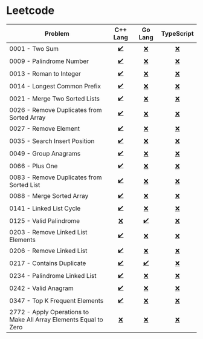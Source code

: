 # Leetcode

| Problem                                                          | C++ Lang            | Go Lang          | TypeScript               |
| ---------------------------------------------------------------- | :-----------------: | :--------------: | :----------------------: |
| 0001 - Two Sum                                                   |  [✔️](CPP/0001.cpp)  | [❌]()           | [❌]()                   |
| 0009 - Palindrome Number                                         |  [✔️](CPP/0009.cpp)  | [❌]()           | [❌]()                   |
| 0013 - Roman to Integer                                          |  [✔️](CPP/0013.cpp)  | [❌]()           | [❌]()                   |
| 0014 - Longest Common Prefix                                     |  [✔️](CPP/0014.cpp)  | [❌]()           | [❌]()                   |
| 0021 - Merge Two Sorted Lists                                    |  [✔️](CPP/0021.cpp)  | [❌]()           | [❌]()                   |
| 0026 - Remove Duplicates from Sorted Array                       |  [✔️](CPP/0026.cpp)  | [❌]()           | [❌]()                   |
| 0027 - Remove Element                                            |  [✔️](CPP/0027.cpp)  | [❌]()           | [❌]()                   |
| 0035 - Search Insert Position                                    |  [✔️](CPP/0035.cpp)  | [❌]()           | [❌]()                   |
| 0049 - Group Anagrams                                            |  [✔️](CPP/0049.cpp)  | [❌]()           | [❌]()                   |
| 0066 - Plus One                                                  |  [✔️](CPP/0066.cpp)  | [❌]()           | [❌]()                   |
| 0083 - Remove Duplicates from Sorted List                        |  [✔️](CPP/0083.cpp)  | [❌]()           | [❌]()                   |
| 0088 - Merge Sorted Array                                        |  [✔️](CPP/0088.cpp)  | [❌]()           | [❌]()                   |
| 0141 - Linked List Cycle                                         |  [✔️](CPP/0141.cpp)  | [❌]()           | [❌]()                   |
| 0125 - Valid Palindrome                                          |  [❌]()             |  [✔️](GO/0125.go) | [❌]()                   |
| 0203 - Remove Linked List Elements                               |  [✔️](CPP/0203.cpp)  | [❌]()           | [❌]()                   |
| 0206 - Remove Linked List                                        |  [✔️](CPP/0206.cpp)  | [❌]()           | [❌]()                   |
| 0217 - Contains Duplicate                                        |  [✔️](CPP/0217.cpp)  |  [✔️](GO/0217.go) | [❌]()                   |
| 0234 - Palindrome Linked List                                    |  [✔️](CPP/0234.cpp)  | [❌]()           | [❌]()                   |
| 0242 - Valid Anagram                                             |  [✔️](CPP/0242.cpp)  | [❌]()           | [❌]()                   |
| 0347 - Top K Frequent Elements                                   |  [✔️](CPP/0347.cpp)  | [❌]()           | [❌]()                   |
| 2772 - Apply Operations to Make All Array Elements Equal to Zero | [❌]()              | [❌]()           | [❌]()                   |

